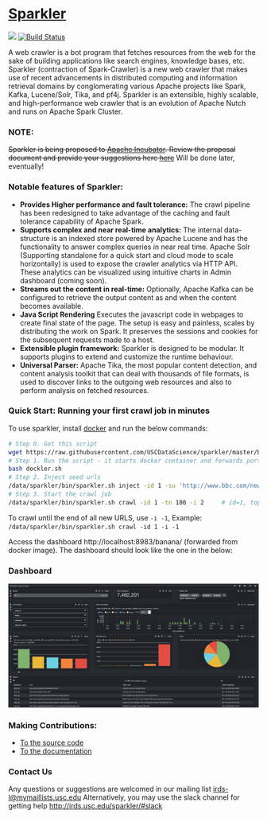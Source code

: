 

# [Sparkler](http://irds.usc.edu/sparkler/)

<a href="https://uscdatascience.slack.com/messages/sparkler/"><img height="24px" src="https://cdn.worldvectorlogo.com/logos/slack.svg"></a>
[![Build Status](https://travis-ci.org/USCDataScience/sparkler.svg?branch=master)](https://travis-ci.org/USCDataScience/sparkler)

A web crawler is a bot program that fetches resources from the web for the sake of building applications like search engines, knowledge bases, etc. Sparkler (contraction of Spark-Crawler) is a new web crawler that makes use of recent advancements in distributed computing and information retrieval domains by conglomerating various Apache projects like Spark, Kafka, Lucene/Solr, Tika, and pf4j. Sparkler is an extensible, highly scalable, and high-performance web crawler that is an evolution of Apache Nutch and runs on Apache Spark Cluster.

### NOTE:
~~Sparkler is being proposed to [Apache Incubator](http://incubator.apache.org/). Review the proposal document and provide your suggestions here [here](https://docs.google.com/document/d/1SU0YESlY5JViA9ezCSPr_SSF9e9VuvyFRICupGlfUKs/edit?usp=sharing)~~ Will be done later, eventually!

### Notable features of Sparkler:

* **Provides Higher performance and fault tolerance:** The crawl pipeline has been redesigned to take advantage of the caching and fault tolerance capability of Apache Spark.
* **Supports complex and near real-time analytics:** The internal data-structure is an indexed store powered by Apache Lucene and has the functionality to answer complex queries in near real time. Apache Solr (Supporting standalone for a quick start and cloud mode to scale horizontally) is used to expose the crawler analytics via HTTP API. These analytics can be visualized using intuitive charts in Admin dashboard (coming soon).
* **Streams out the content in real-time:** Optionally, Apache Kafka can be configured to retrieve the output content as and when the content becomes available.
* **Java Script Rendering** Executes the javascript code in webpages to create final state of the page. The setup is easy and painless, scales by distributing the work on Spark. It preserves the sessions and cookies for the subsequent requests made to a host.
* **Extensible plugin framework:** Sparkler is designed to be modular. It supports plugins to extend and customize the runtime behaviour.  
* **Universal Parser:** Apache Tika, the most popular content detection, and content analysis toolkit that can deal with thousands of file formats, is used to discover links to the outgoing web resources and also to perform analysis on fetched resources.

### Quick Start: Running your first crawl job in minutes
To use sparkler, install [docker](https://www.docker.com/community-edition#/download) and run the below commands:

```bash
# Step 0. Get this script
wget https://raw.githubusercontent.com/USCDataScience/sparkler/master/bin/dockler.sh
# Step 1. Run the script - it starts docker container and forwards ports to host
bash dockler.sh 
# Step 2. Inject seed urls
/data/sparkler/bin/sparkler.sh inject -id 1 -su 'http://www.bbc.com/news'
# Step 3. Start the crawl job
/data/sparkler/bin/sparkler.sh crawl -id 1 -tn 100 -i 2     # id=1, top 100 URLs, do -i=2 iterations
```
To crawl until the end of all new URLS, use `-i -1`, Example: `/data/sparkler/bin/sparkler.sh crawl -id 1 -i -1`

Access the dashboard http://localhost:8983/banana/  (forwarded from docker image). 
The dashboard should look like the one in the below:

### Dashboard
![](docs/Sparkler-Dashboard.png)

### Making Contributions:
 - [To the source code](http://irds.usc.edu/sparkler/dev/development-environment-setup.html#contributing-source)
 - [To the documentation](http://irds.usc.edu/sparkler/dev/contributing-to-docs.html)

### Contact Us

Any questions or suggestions are welcomed in our mailing list [irds-l@mymaillists.usc.edu](mailto:irds-l@mymaillists.usc.edu)
Alternatively, you may use the slack channel for getting help http://irds.usc.edu/sparkler/#slack
